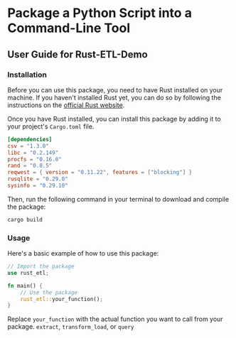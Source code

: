 # Package a Python Script into a Command-Line Tool

## User Guide for Rust-ETL-Demo

### Installation

Before you can use this package, you need to have Rust installed on your machine. If you haven't installed Rust yet, you can do so by following the instructions on the [official Rust website](https://www.rust-lang.org/tools/install).

Once you have Rust installed, you can install this package by adding it to your project's `Cargo.toml` file.

```toml
[dependencies]
csv = "1.3.0"
libc = "0.2.149"
procfs = "0.16.0"
rand = "0.8.5"
reqwest = { version = "0.11.22", features = ["blocking"] }
rusqlite = "0.29.0"
sysinfo = "0.29.10"
```

Then, run the following command in your terminal to download and compile the package:

```bash
cargo build
```

### Usage

Here's a basic example of how to use this package:

```rust
// Import the package
use rust_etl;

fn main() {
    // Use the package
    rust_etl::your_function();
}
```

Replace `your_function` with the actual function you want to call from your package.
`extract`, `transform_load`, or `query`


